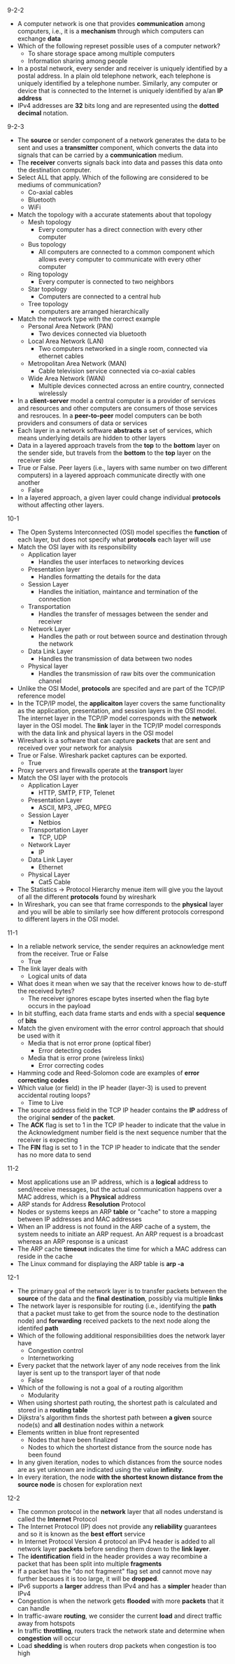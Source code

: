 9-2-2
 - A computer network is one that provides **communication** among computers, i.e., it is a **mechanism** through which computers can exchange **data**
 - Which of the following represet possible uses of a computer network?
	 - To share storage space among multiple computers
	 - Information sharing among people
- In a postal network, every sender and receiver is uniquely identified by a postal address. In a plain old telephone network, each telephone is uniquely identified by a telephone number. Similarly, any computer or device that is connected to the Internet is uniquely identified by a/an **IP address**
- IPv4 addresses are **32** bits long and are represented using the **dotted** **decimal** notation.

9-2-3
 - The **source** or sender component of a network generates the data to be sent and uses a **transmitter** component, which converts the data into signals that can be carried by a **communication** medium. 
 - The **receiver** converts signals back into data and passes this data onto the destination computer.
 - Select ALL that apply. Which of the following are considered to be mediums of communication?
	 - Co-axial cables 
	 - Bluetooth
	 - WiFi
- Match the topology with a accurate statements about that topology
	- Mesh topology
		- Every computer has a direct connection with every other computer 
	- Bus topology 
		- All computers are connected to a common component which allows every computer to communicate with every other computer
	- Ring topology
		- Every computer is connected to two neighbors
	- Star topology
		- Computers are connected to a central hub
	- Tree topology
		- computers are arranged hierarchically
- Match the network type with the correct example
	- Personal Area Network (PAN)
		- Two devices connected via bluetooth
	- Local Area Network (LAN)
		- Two computers networked in a single room, connected via ethernet cables
	- Metropolitan Area Network (MAN)
		- Cable television service connected via co-axial cables
	- Wide Area Network (WAN)
		- Multiple devices connected across an entire country, connected wirelessly 
- In a **client-server** model a central computer is a provider of services and resources and other computers are consumers of those services and resrouces. In a **peer-to-peer** model computers can be both providers and consumers of data or services
- Each layer in a network software **abstracts** a set of services, which means underlying details are hidden to other layers
- Data in a layered approach travels from the **top** to the **bottom** layer on the sender side, but travels from the **bottom** to the **top** layer on the receiver side
- True or False. Peer layers (i.e., layers with same number on two different computers) in a layered approach communicate directly with one another 
	- False
- In a layered approach, a given layer could change individual **protocols** without affecting other layers.

10-1
 - The Open Systems Interconnected (OSI) model specifies the **function** of each layer, but does not specify what **protocols** each layer will use
 - Match the OSI layer with its responsibility 
	 - Application layer
		 - Handles the user interfaces to networking devices
	- Presentation layer
		- Handles formatting the details for the data
	- Session Layer
		- Handles the initiation, maintance and termination of the connection
	- Transportation 
		- Handles the transfer of messages between the sender and receiver 
	- Network Layer
		- Handles the path or rout between source and destination through the network
	- Data Link Layer
		- Handles the transmission of data between two nodes
	- Physical layer
		- Handles the transmission of raw bits over the communication channel 
- Unlike the OSI Model, **protocols** are specifed and are part of the TCP/IP reference model
- In the TCP/IP model, the **applicaiton** layer covers the same functionality as the application, presentation, and session layers in the OSI model. The internet layer in the TCP/IP model corresponds with the **network** layer in the OSI model. The **link** layer in the TCP/IP model corresponds with the data link and physical layers in the OSI model
- Wireshark is a software that can capture **packets** that are sent and received over your network for analysis
- True or False. Wireshark packet captures can be exported.
	- True
- Proxy servers and firewalls operate at the **transport** layer
- Match the OSI layer with the protocols
	- Application Layer 
		- HTTP, SMTP, FTP, Telenet
	- Presentation Layer
		- ASCII, MP3, JPEG, MPEG
	- Session Layer
		- Netbios
	- Transportation Layer
		- TCP, UDP
	- Network Layer
		- IP
	- Data Link Layer
		- Ethernet 
	- Physical Layer
		- Cat5 Cable 
- The Statistics -> Protocol Hierarchy menue item will give you the layout of all the different **protocols** found by wireshark
- In Wireshark, you can see that frame corresponds to the **physical** layer and you will be able to similarly see how different protocols correspond to different layers in the OSI model.

11-1
 - In a reliable network service, the sender requires an acknowledge ment from the receiver. True or False
	 - True
- The link layer deals with 
	- Logical units of data
- What does it mean when we say that the receiver knows how to de-stuff the received bytes?
	- The receiver ignores escape bytes inserted when the flag byte occurs in the payload
- In bit stuffing, each data frame starts and ends with a special **sequence** of **bits**
- Match the given enviroment with the error control approach that should be used with it
	- Media that is not error prone (optical fiber) 
		- Error detecting codes
	- Media that is error prone (wireless links)
		- Error correcting codes
- Hamming code and Reed-Solomon code are examples of **error correcting codes**
- Which value (or field) in the IP header (layer-3) is used to prevent accidental routing loops?
	- Time to Live
- The source address field in the TCP IP header contains the **IP** address of the original **sender** of the **packet**.
- The **ACK** flag is set to 1 in the TCP IP header to indicate that the value in the Acknowledgment number field is the next sequence number that the receiver is expecting 
- The **FIN** flag is set to 1 in the TCP IP header to indicate that the sender has no more data to send

11-2
 - Most applications use an IP address, which is a **logical** address to send/receive messages, but the actual communication happens over a MAC address, which is a **Physical** address
 - ARP stands for Address **Resolution** Protocol
 - Nodes or systems keeps an ARP **table** or "cache" to store a mapping between IP addresses and MAC addresses
 - When an IP address is not found in the ARP cache of a system, the system needs to initiate an ARP request. An ARP request is a broadcast whereas an ARP response is a unicast
 - The ARP cache **timeout** indicates the time for which a MAC address can reside in the cache
 - The Linux command for displaying the ARP table is **arp -a**

12-1
 - The primary goal of the network layer is to transfer packets between the **source** of the data and the **final** **destination**, possibly via multiple **links**
 - The network layer is responsible for routing (i.e., identifying the **path** that a packet must take to get from the source node to the destination node) and **forwarding** received packets to the next node along the identifed **path**
 - Which of the following additional responsibilities does the network layer have
	 - Congestion control
	 - Internetworking
- Every packet that the network layer of any node receives from the link layer is sent up to the transport layer of that node
	- False
- Which of the following is not a goal of a routing algorithm
	- Modularity
- When using shortest path routing, the shortest path is calculated and stored in a **routing table**
- Dijkstra's algorithm finds the shortest path between **a given** source node(s) and **all** destination nodes within a network 
- Elements written in blue front represented 
	- Nodes that have been finalized
	- Nodes to which the shortest distance from the source node has been found 
- In any given iteration, nodes to which distances from the source nodes are as yet unknown are indicated using the value **infinity**.
- In every iteration, the node **with the shortest known distance from the source node** is chosen for exploration next

12-2
 - The common protocol in the **network** layer that all nodes understand is called the **Internet** Protocol
 - The Internet Protocol (IP) does not provide any **reliability** guarantees and so it is known as the **best** **effort** service
 - In Internet Protocol Version 4 protocol an IPv4 header is added to all network layer **packets** before sending them down to the **link layer**.
 - The **identification** field in the header provides a way recombine a packet that has been split into multiple **fragments**
 - If a packet has the "do not fragment" flag set and cannot move nay further becaues it is too large, it will be **dropped**.
 - IPv6 supports a **larger** address than IPv4 and has a **simpler** header than IPv4
 - Congestion is when the network gets **flooded** with more **packets** that it can handle
 - In traffic-aware **routing**, we consider the current **load** and direct traffic away from hotspots
 - In traffic **throttling**, routers track the network state and determine when **congestion** will occur
 - Load **shedding** is when routers drop packets when congestion is too high